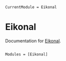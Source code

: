 ```@meta
CurrentModule = Eikonal
```

# Eikonal

Documentation for [Eikonal](https://github.com/triscale-innov/Eikonal.jl).

```@index
```

```@autodocs
Modules = [Eikonal]
```
